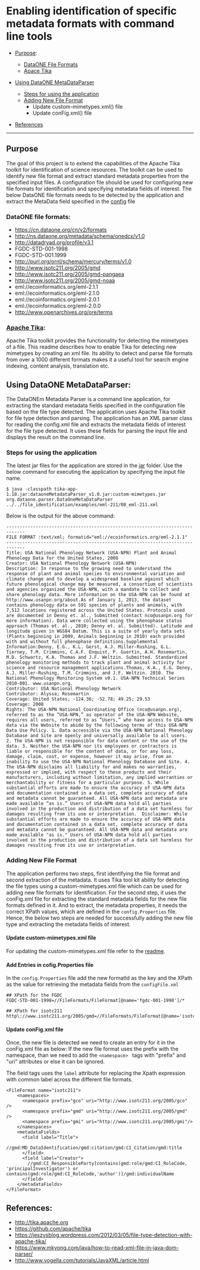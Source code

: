 # Enabling identification of specific metadata formats with command line tools

* [Purpose](#purpose):
  * [DataONE File Formats](#dataone-file-formats)
  * [Apace Tika](#apache-tika)

* [Using DataONE MetaDataParser](#using-dataone-metadataparser)
  * [Steps for using the application](#steps-for-using-the-application)
  * [Adding New File Format](#adding-new-file-format)
    * Update custom-mimetypes.xml() file
    * Update conFig.xml() file

* [References](#References)


------------------


## Purpose
  The goal of this project is to extend the capabilities of the Apache Tika toolkit for identification of science resources. The toolkit can be used to identify new file format and extract standard metadata properties from the specified input files. A configuration file should be used for configuring new file formats for identification and specifying metadata fields of interest. The below DataONE file formats needs to be detected by the application and extract the MetaData field specified in the [config](https://github.com/DataONEorg/dataone-tika-parser/blob/master/dataone-parser/configFile.xml) file

### DataONE file formats:  
  * https://cn.dataone.org/cn/v2/formats
  * http://ns.dataone.org/metadata/schema/onedcx/v1.0
  * http://datadryad.org/profile/v3.1
  * FGDC-STD-001-1998
  * FGDC-STD-001.1999
  * http://purl.org/ornl/schema/mercury/terms/v1.0
  * http://www.isotc211.org/2005/gmd
  * http://www.isotc211.org/2005/gmd-pangaea
  * http://www.isotc211.org/2005/gmd-noaa
  * eml://ecoinformatics.org/eml-2.1.1
  * eml://ecoinformatics.org/eml-2.1.0
  * eml://ecoinformatics.org/eml-2.0.1
  * eml://ecoinformatics.org/eml-2.0.0
  * http://www.openarchives.org/ore/terms

### [Apache Tika](https://github.com/DataONEorg/file_identification/tree/master/Apache_tika):
Apache Tika toolkit provides the functionality for detecting the mimetypes of a file. This readme describes how to enable Tika for detecting new mimetypes by creating an xml file. Its ability to detect and parse file formats from over a 1000 different formats makes it a useful tool for search engine indexing, content analysis, translation etc.


## Using DataONE MetaDataParser:
The DataONEm Metadata Parser is a command line application, for extracting the standard metadata fields specified in the configuration file based on the file type detected. The application uses Apache Tika toolkit for file type detection and parsing. The application has an XML parser class for reading the config.xml file and extracts the metadata fields of interest for the file type detected. It uses these fields for parsing the input file and displays the result on the command line.

### Steps for using the application
The latest jar files for the application are stored in the [jar]() folder. Use the below command for executing the application by specifying the input file name.
```
$ java -classpath tika-app-1.18.jar:dataoneMetadataParser_v1.0.jar:custom-mimetypes.jar org.dataone.parser.DataOneMetaDataParser ../../file_identification/examples/eml-211/00_eml-211.xml
```
Below is the output for the above command:

```
-----------------------------------------------------------------------------
FILE FORMAT :text/xml; formatid="eml://ecoinformatics.org/eml-2.1.1"
-----------------------------------------------------------------------------
Title: USA National Phenology Network (USA-NPN) Plant and Animal Phenology Data for the United States, 2008
Creator: USA National Phenology Network (USA-NPN)
Description: In response to the growing need to understand the response of plant and animal species to environmental variation and climate change and to develop a widespread baseline against which future phenological change may be measured, a consortium of scientists and agencies organized the USA-NPN, with a mandate to collect and share phenology data. More information on the USA-NPN can be found at http://www.usanpn.org/about.As of January 1, 2013, the dataset contains phenology data on 591 species of plants and animals, with 7,512 locations registered across the United States. Protocols used are documented in Denny et. al., Submitted (contact nco@usanpn.org for more information). Data were collected using the phenophase status approach (Thomas et. al., 2010; Denny et. al. Submitted). Latitude and longitude given in WGS84 Datum. This is a suite of yearly data sets (Plants beginning in 2009, Animals beginning in 2010) each provided with and without full phenophase definitions.Supplemental Information:Denny, E.G., K.L. Gerst, A.J. Miller-Rushing, G.L. Tierney, T.M. Crimmins, C.A.F. Enquist, P. Guertin, A.H. Rosemartin, M.D. Schwartz, K.A. Thomas and J.F. Weltzin. Submitted. Standardized phenology monitoring methods to track plant and animal activity for science and resource management applications.Thomas, K.A., E.G. Denny, A.J. Miller-Rushing, T.M. Crimmins, and J.F. Weltzin. 2010. The National Phenology Monitoring System v0.1. USA-NPN Technical Series 2010-001. www.usanpn.org.
Contributor: USA National Phenology Network
Contributor: Alyssa; Rosemartin
Coverage: United States; -124.36; -52.78; 49.25; 29.53
Coverage: 2008
Rights: The USA-NPN National Coordinating Office (nco@usanpn.org), referred to as the “USA-NPN,” as operator of the USA-NPN Website, requires all users, referred to as “Users,” who have access to USA-NPN data via the Website to abide by the following terms of this USA-NPN Data Use Policy. 1. Data accessible via the USA-NPN National Phenology Database and Site are openly and universally available to all users. 2. The USA-NPN is not responsible for data content or the use of the data. 3. Neither the USA-NPN nor its employees or contractors is liable or responsible for the content of data, or for any loss, damage, claim, cost, or expense, however it may arise, from an inability to use the USA-NPN National Phenology Database and Site. 4. The USA-NPN disclaims all liability for and makes no warranties, expressed or implied, with respect to these products and their manufacturers, including without limitation, any implied warranties or merchantability or fitness for a particular purpose. 5. While substantial efforts are made to ensure the accuracy of USA-NPN data and documentation contained in a data set, complete accuracy of data and metadata cannot be guaranteed. All USA-NPN data and metadata are made available “as is.” Users of USA-NPN data hold all parties involved in the production and distribution of a data set harmless for damages resulting from its use or interpretation.  Disclaimer: While substantial efforts are made to ensure the accuracy of USA-NPN data and documentation contained in a data set, complete accuracy of data and metadata cannot be guaranteed. All USA-NPN data and metadata are made available "as is." Users of USA-NPN data hold all parties involved in the production and distribution of a data set harmless for damages resulting from its use or interpretation.

```
### Adding New File Format
The application performs two steps, first identifying the file format and second extraction of the metadata. It uses Tika tool kit ability for detecting the file types using a custom-mimetypes.xml file which can be used for adding new file formats for identification. For the second step, it uses the conFig.xml file for extracting the standard metadata fields for the new file formats defined in it. And to extract, the metadata properties, it needs the correct XPath values, which are defined in the `config.Properties` file. Hence, the below two steps are needed for successfully adding the new file type and extracting the metadata fields of interest.
#### Update custom-mimetypes.xml file
For updating the custom-mimetypes.xml file refer to the [readme](https://github.com/DataONEorg/file_identification/tree/master/Apache_tika#creation-of-custom-mimetypes).

#### Add Entries in cofig.Properties file
In the `config.Properties` file add the new formatId as the key and the XPath as the value for retrieving the metadata fields from the `configFile.xml `
```
## XPath for the FGDC
FGDC-STD-001-1998=//FileFormats/FileFormat[@name='fgdc-001-1998']/*

## XPath for isotc211
http\://www.isotc211.org/2005/gmd=//FileFormats/FileFormat[@name='isotc211']/*
```

#### Update conFig.xml file
Once, the new file is detected we need to create an entry for it in the conFig.xml file as below:
If the new file format uses the prefix with the namespace, than we need to add the   `<namespace> ` tags with "prefix" and "uri" attributes or else it can be ignored.

The field tags uses the `label` attribute for replacing the Xpath expression with common label across the different file formats.

```
<FileFormat name="isotc211">
    <namespaces>
      <namespace prefix="gco" uri="http://www.isotc211.org/2005/gco" />
      <namespace prefix="gmd" uri="http://www.isotc211.org/2005/gmd" />
      <namespace prefix="gmi" uri="http://www.isotc211.org/2005/gmi"/>
    </namespaces>
    <metadataFields>
      <field label="Title">
        //gmd:MD_DataIdentification/gmd:citation/gmd:CI_Citation/gmd:title
      </field>
      <field label="Creator">
        //gmd:CI_ResponsibleParty[contains(gmd:role/gmd:CI_RoleCode, 'principalInvestigator') or contains(gmd:role/gmd:CI_RoleCode,'author')]/gmd:individualName
      </field>          
    </metadataFields>
</FileFormat>
```



## References:
  * http://tika.apache.org
  * https://github.com/apache/tika
  * https://jeszysblog.wordpress.com/2012/03/05/file-type-detection-with-apache-tika/
  * https://www.mkyong.com/java/how-to-read-xml-file-in-java-dom-parser/
  * http://www.vogella.com/tutorials/JavaXML/article.html
